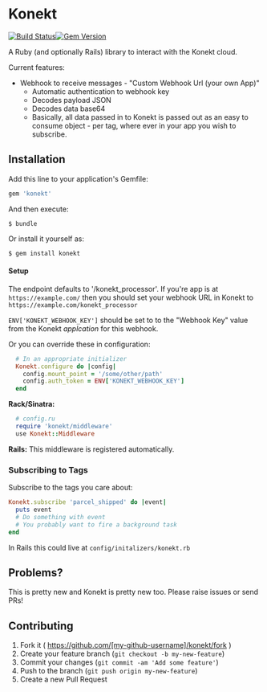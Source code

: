 # Konekt

[![Build Status](https://travis-ci.org/rjocoleman/konekt.svg)](https://travis-ci.org/rjocoleman/konekt)[![Gem Version](https://badge.fury.io/rb/konekt.svg)](http://badge.fury.io/rb/konekt)

A Ruby (and optionally Rails) library to interact with the Konekt cloud.

Current features:

* Webhook to receive messages - "Custom Webhook Url (your own App)"
  * Automatic authentication to webhook key
  * Decodes payload JSON
  * Decodes data base64
  * Basically, all data passed in to Konekt is passed out as an easy to consume object - per tag, where ever in your app you wish to subscribe.

## Installation

Add this line to your application's Gemfile:

```ruby
gem 'konekt'
```

And then execute:

`$ bundle`

Or install it yourself as:

`$ gem install konekt`

#### Setup

The endpoint defaults to '/konekt_processor'. If you're app is at `https://example.com/` then you should set your webhook URL in Konekt to `https://example.com/konekt_processor`

`ENV['KONEKT_WEBHOOK_KEY']` should be set to to the "Webhook Key" value from the Konekt _applcation_ for this webhook.

Or you can override these in configuration:

```ruby
  # In an appropriate initializer
  Konekt.configure do |config|
    config.mount_point = '/some/other/path'
    config.auth_token = ENV['KONEKT_WEBHOOK_KEY']
  end
```

__Rack/Sinatra:__

```ruby
  # config.ru
  require 'konekt/middleware'
  use Konekt::Middleware
```

__Rails:__ This middleware is registered automatically.


### Subscribing to Tags

Subscribe to the tags you care about:

```ruby
Konekt.subscribe 'parcel_shipped' do |event|
  puts event
  # Do something with event
  # You probably want to fire a background task
end
```

In Rails this could live at `config/initalizers/konekt.rb`


## Problems?

This is pretty new and Konekt is pretty new too. Please raise issues or send PRs!

## Contributing

1. Fork it ( https://github.com/[my-github-username]/konekt/fork )
2. Create your feature branch (`git checkout -b my-new-feature`)
3. Commit your changes (`git commit -am 'Add some feature'`)
4. Push to the branch (`git push origin my-new-feature`)
5. Create a new Pull Request
